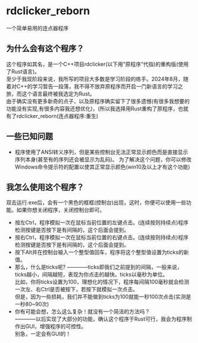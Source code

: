 # rdclicker_reborn
一个简单易用的连点器程序
## 为什么会有这个程序？
这个程序如其名，是一个C++项目rdclicker(以下用"原程序“代指)的重构版(使用了Rust语言)。<br/>
至少于我现阶段来说，我所写的项目大多数是学习阶段的练手。2024年8月，随着对C++的学习暂告一段落，我不得不放弃原程序而开启一门新语言的学习之旅，而这个语言最终被我选定为Rust。<br/>
由于确实没有更多新奇的点子，以及原程序确实留下了很多遗憾(有很多我想要的功能没有实现,有很多内容我还想优化)，(所以我选择用Rust重构了原程序，也就有了rdclicker_reborn(连点器程序:重生)<br/>
## 一些已知问题
* 程序使用了ANSI转义序列，但是某些控制台无法正常显示颜色而是直接显示序列本身(甚至有的序列还会被显示为乱码)。
为了解决这个问题，你可以修改Windows命令提示符的配置以使其正常显示颜色(win10及以上才有这个功能)
## 我怎么使用这个程序？
双击运行.exe后，会有一个黑色的框框(控制台)出现，这时，你便可以使用一些功能。如果你想关闭程序，关闭控制台即可。
* 按左Ctrl，程序模拟一次在鼠标当前位置的左键点击。(连续按则持续点)程序检测按键是否按下是有间隔的，这个后面会提到。
* 按右Ctrl，程序模拟一次在鼠标当前位置的右键点击。(连续按则持续点)程序检测按键是否按下是有间隔的，这个后面会提到。
* 按下Alt并在控制台输入一个整型值回车，程序将这个整型值设置为ticks的新值。<br/>
* 那么，什么是ticks呢? ————ticks即我们之前提到的间隔，一般来说，ticks越小，间隔越短，表现为你点击的越快。ticks以毫秒为单位。<br/>
比如，你将ticks设置为100，理想化的情况下，程序每间隔100毫秒就会检测一次左、右Ctrl是否被按下，若按下就模拟一次点击。<br/>
但是，因为一些损耗，我们并不能做到ticks为100就能一秒100次点击(实测是一秒80~90次)
* 你有可能会想，怎么这么复杂！就没有一个简洁的方法吗？<br/>
————以后实现了大部分的功能，确认这个程序于Rust可行，我会为程序制作出GUI，增强程序的可控性。<br/>
别急，一定会有GUI的！
